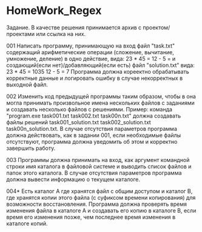 # HomeWork_Regex
Задание. В качестве решения принимается архив с проектом/проектами или ссылка на них.

001 Написать программу, принимающую на вход файл "task.txt" содержащий арифметические операции (сложение, вычитание, умножение, деление) в одно действие, вида:
23 * 45 =
12 - 5 =
и создающий(если нет)/добавляющий(если есть) файл "solution.txt" вида:
23 * 45 = 1035
12 - 5 = 7
Программа должна кореектно обрабатывать корректные данные и логировать ошибку в случае некорректных в выходной файл.

002 Изменить код предыдущей программы таким образом, чтобы в она могла принимать произвольное имена нескольких файлов с заданиями и создавать несколько файлов с решениями. Пример: команда "program.exe task001.txt task002.txt task00n.txt" должна создавать файлы решений task001_solution.txt task002_solution.txt task00n_solution.txt.
В случае отсутствия параметров программа должна действовать, как в задании 001, если необходимые файлы отсутствуют, программа должна уведомить об этом и корректно завершить работу.

003 Программы должна принимать на вход, как аргумент командной строки имя каталога в файловой системе и выводить список файлов и папок этого каталога. В случае отсутствия параметров программа должна вывести информацию о текущем каталоге.

004* Есть каталог A где хранятся файл с общим доступом и каталог B, где хранятся копии этого файла (с суфиксом времени копирования) для возможности восстановления. Программа должна проверять время изменения файла в каталоге А и создавать его копию в каталоге B, если время его изменения позже, чем последнее время изменения в каталоге копий.
